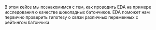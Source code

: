 В этом кейсе мы познакомимся с тем, как проводить EDA на примере исследования о качестве шоколадных батончиков. EDA поможет нам первично проверить гипотезу о связи различных переменных с рейтингом батончика.

